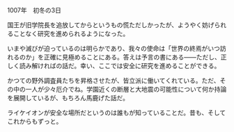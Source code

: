 <!-- title: 研究者の手記 #4 -->

1007年　初冬の3日

国王が旧学院長を追放してからというもの慌ただしかったが、ようやく妨げられることなく研究を進められるようになった。

いまや滅びが迫っているのは明らかであり、我々の使命は「世界の終焉がいつ訪れるのか」を正確に見極めることにある。答えは予言の書にある――ただし、正しく読み解ければの話だ。幸い、ここでは安全に研究を進めることができる。

かつての野外調査員たちを昇格させたが、皆立派に働いてくれている。ただ、その中の一人が少々厄介でね。学園近くの断層と大地震の可能性について何か持論を展開しているが、もちろん馬鹿げた話だ。

ライケイオンが安全な場所だというのは誰もが知っていることだ。昔も、そしてこれからもずっと。
